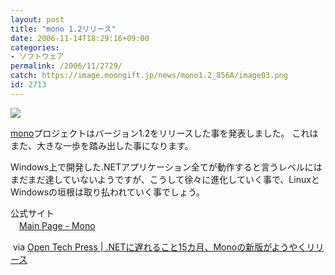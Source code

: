 ```yaml
---
layout: post
title: "mono 1.2リリース"
date: 2006-11-14T18:29:16+09:00
categories:
- ソフトウェア
permalink: /2006/11/2729/
catch: https://image.moongift.jp/news/mono1.2_856A/image03.png
id: 2713
---
```

[![](https://image.moongift.jp/news/mono1.2_856A/image03.png)](http://www.mono-project.com/Main_Page)

[mono](http://www.mono-project.com/Main_Page)プロジェクトはバージョン1.2をリリースした事を発表しました。 これはまた、大きな一歩を踏み出した事になります。

 

Windows上で開発した.NETアプリケーション全てが動作すると言うレベルにはまだまだ達していないようですが、こうして徐々に進化していく事で、LinuxとWindowsの垣根は取り払われていく事でしょう。

 

公式サイト  
　[Main Page - Mono](http://www.mono-project.com/Main_Page)

 

&nbsp;via [Open Tech Press | .NETに遅れること15カ月、Monoの新版がようやくリリース](http://opentechpress.jp/developer/article.pl?sid=06/11/13/1049243&from=rss)

